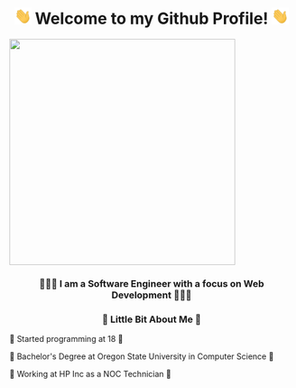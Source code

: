 <h1 align="center"><img src="https://raw.githubusercontent.com/ABSphreak/ABSphreak/master/gifs/Hi.gif" width="30px" /> Welcome to my Github Profile! <img src="https://raw.githubusercontent.com/ABSphreak/ABSphreak/master/gifs/Hi.gif" width="30px" /></h1>

<img align="center" src="https://user-images.githubusercontent.com/74038190/219923809-b86dc415-a0c2-4a38-bc88-ad6cf06395a8.gif" height="400px" width="400px"/> 

<h3 align="center">🧑🏻‍💻 I am a Software Engineer with a focus on Web Development 🧑🏻‍💻</h3>

<h3 align="center">🫣 Little Bit About Me 🫣</h3>

<p>🤖 Started programming at 18 🤖</p>
<p>🦫 Bachelor's Degree at Oregon State University in Computer Science 🦫</p>
<p>💼 Working at HP Inc as a NOC Technician 💼</p>
